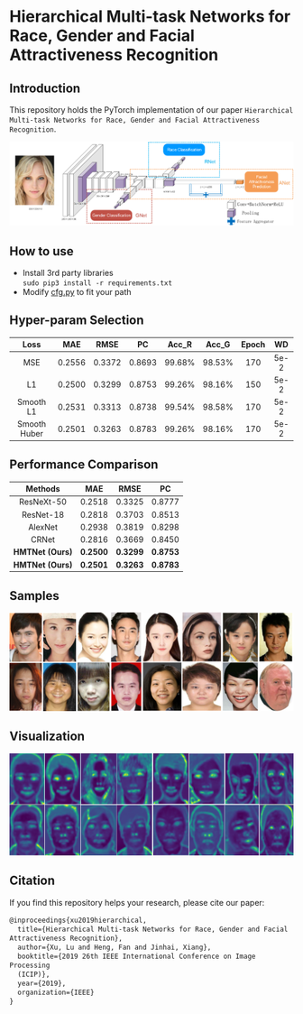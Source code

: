 # Hierarchical Multi-task Networks for Race, Gender and Facial Attractiveness Recognition
## Introduction
This repository holds the PyTorch implementation of our paper ```Hierarchical
 Multi-task Networks for Race, Gender and Facial Attractiveness Recognition```.

![HMTNet](./hmt_architecture.png)

## How to use
* Install 3rd party libraries   
    ````sudo pip3 install -r requirements.txt````
* Modify [cfg.py](./config/cfg.py) to fit your path


## Hyper-param Selection
| Loss | MAE | RMSE | PC | Acc_R | Acc_G| Epoch | WD |
| :---: | :---: | :---: | :---: | :---: | :---: | :---: | :---: |
| MSE | 0.2556 | 0.3372 | 0.8693 | 99.68% | 98.53% | 170 | 5e-2|
| L1 | 0.2500 | 0.3299 | 0.8753 | 99.26% | 98.16% | 150 | 5e-2|
| Smooth L1 | 0.2531 | 0.3313 | 0.8738 | 99.54% | 98.58% | 170 | 5e-2|
| Smooth Huber | 0.2501 | 0.3263 | 0.8783 | 99.26% | 98.16% | 170 | 5e-2|


## Performance Comparison
| Methods | MAE | RMSE | PC |
| :---: | :---: | :---: | :---: |
| ResNeXt-50 | 0.2518 | 0.3325 | 0.8777 |
| ResNet-18 | 0.2818 | 0.3703 | 0.8513 |
| AlexNet | 0.2938 | 0.3819 | 0.8298 |
| CRNet | 0.2816 | 0.3669 | 0.8450 |
| **HMTNet (Ours)** | **0.2500** | **0.3299** | **0.8753** |
| **HMTNet (Ours)** | **0.2501** | **0.3263** | **0.8783** |


## Samples
![Prediction](./fbp_pred.png)


## Visualization
![Feature Visualization](./feature_vis.png)


## Citation
If you find this repository helps your research, please cite our paper:
```
@inproceedings{xu2019hierarchical,
  title={Hierarchical Multi-task Networks for Race, Gender and Facial Attractiveness Recognition},
  author={Xu, Lu and Heng, Fan and Jinhai, Xiang},
  booktitle={2019 26th IEEE International Conference on Image Processing 
  (ICIP)},
  year={2019},
  organization={IEEE}
}
```